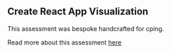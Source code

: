 ## Create React App Visualization

This assessment was bespoke handcrafted for cping.

Read more about this assessment [here](https://react.eogresources.com)
